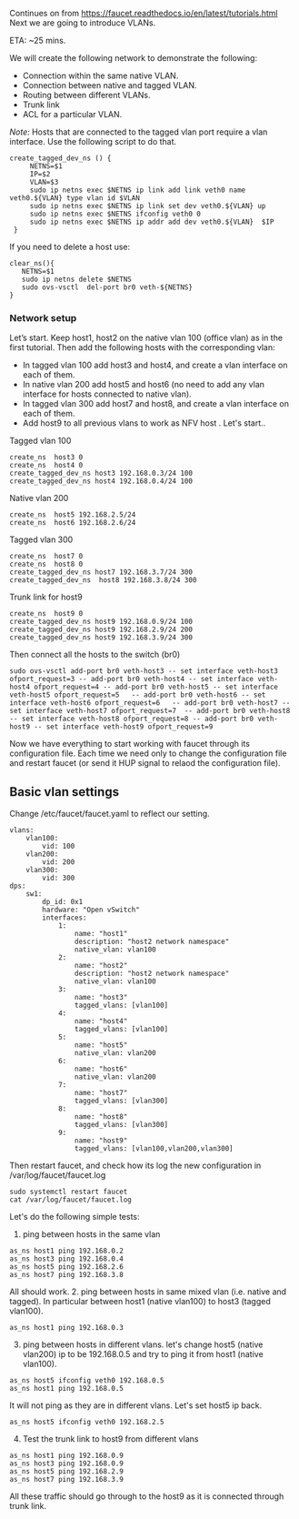 Continues on from https://faucet.readthedocs.io/en/latest/tutorials.html
Next we are going to introduce VLANs.

ETA: ~25 mins.

We will create the following network to demonstrate the following: 
* Connection within the same native VLAN.
* Connection between native and tagged VLAN. 
* Routing between different VLANs.
* Trunk link 
* ACL for a particular VLAN. 

*Note:* 
Hosts that are connected to the tagged vlan port require a vlan interface. Use the following script to do that.  

```
create_tagged_dev_ns () {
     NETNS=$1
     IP=$2
     VLAN=$3
     sudo ip netns exec $NETNS ip link add link veth0 name veth0.${VLAN} type vlan id $VLAN
     sudo ip netns exec $NETNS ip link set dev veth0.${VLAN} up
     sudo ip netns exec $NETNS ifconfig veth0 0
     sudo ip netns exec $NETNS ip addr add dev veth0.${VLAN}  $IP
 }
 ```
If you need to delete a host use:
```
clear_ns(){
   NETNS=$1
   sudo ip netns delete $NETNS
   sudo ovs-vsctl  del-port br0 veth-${NETNS}
}
```
### Network setup
Let’s start. Keep host1, host2 on the native vlan 100 (office vlan) as in the first tutorial. 
Then add the following hosts with the corresponding vlan:
* In tagged vlan 100 add host3 and host4, and create a vlan interface on each of them. 
* In native vlan 200 add host5 and host6 (no need to add any vlan interface for hosts connected to native vlan).
* In tagged vlan 300 add host7 and host8,  and create a vlan interface on each of them. 
* Add host9 to all previous vlans to work as NFV host . 
Let's start..

Tagged vlan 100
```
create_ns  host3 0
create_ns  host4 0
create_tagged_dev_ns host3 192.168.0.3/24 100
create_tagged_dev_ns host4 192.168.0.4/24 100
```
Native vlan 200
```
create_ns  host5 192.168.2.5/24
create_ns  host6 192.168.2.6/24
```
Tagged vlan 300
```
create_ns  host7 0
create_ns  host8 0
create_tagged_dev_ns host7 192.168.3.7/24 300
create_tagged_dev_ns  host8 192.168.3.8/24 300
```
Trunk link for host9
```
create_ns  host9 0
create_tagged_dev_ns host9 192.168.0.9/24 100
create_tagged_dev_ns host9 192.168.2.9/24 200
create_tagged_dev_ns host9 192.168.3.9/24 300
```

Then  connect all the hosts to the switch (br0)
```
sudo ovs-vsctl add-port br0 veth-host3 -- set interface veth-host3 ofport_request=3 -- add-port br0 veth-host4 -- set interface veth-host4 ofport_request=4 -- add-port br0 veth-host5 -- set interface veth-host5 ofport_request=5   -- add-port br0 veth-host6 -- set interface veth-host6 ofport_request=6   -- add-port br0 veth-host7 -- set interface veth-host7 ofport_request=7  -- add-port br0 veth-host8 -- set interface veth-host8 ofport_request=8 -- add-port br0 veth-host9 -- set interface veth-host9 ofport_request=9   
```
Now we have everything to start working with faucet through its configuration file. 
Each time we need only to change the configuration file and restart faucet (or send it HUP signal to relaod the configuration file). 

## Basic vlan settings
Change /etc/faucet/faucet.yaml to reflect our setting. 
```
vlans:
    vlan100:
        vid: 100
    vlan200:
        vid: 200
    vlan300:
        vid: 300
dps:
    sw1:
        dp_id: 0x1
        hardware: "Open vSwitch"
        interfaces:
            1:
                name: "host1"
                description: "host2 network namespace"
                native_vlan: vlan100
            2:
                name: "host2"
                description: "host2 network namespace"
                native_vlan: vlan100
            3:
                name: "host3"
                tagged_vlans: [vlan100]
            4:
                name: "host4"
                tagged_vlans: [vlan100]
            5:
                name: "host5"
                native_vlan: vlan200
            6:
                name: "host6"
                native_vlan: vlan200
            7:
                name: "host7"
                tagged_vlans: [vlan300]
            8:
                name: "host8"
                tagged_vlans: [vlan300]
            9:
                name: "host9"
                tagged_vlans: [vlan100,vlan200,vlan300]                
```
Then restart faucet, and check how its log the new configuration in /var/log/faucet/faucet.log 
```
sudo systemctl restart faucet
cat /var/log/faucet/faucet.log
```
Let's do the following simple tests:
1. ping between hosts in the same vlan
```
as_ns host1 ping 192.168.0.2
as_ns host3 ping 192.168.0.4
as_ns host5 ping 192.168.2.6
as_ns host7 ping 192.168.3.8
```
All should work.
2. ping between hosts in same mixed vlan (i.e. native and tagged). In particular between host1 (native vlan100) to host3 (tagged vlan100).
```
as_ns host1 ping 192.168.0.3
```
3. ping between hosts in different vlans.
let's change host5 (native vlan200) ip to be 192.168.0.5 and try to ping it from host1 (native vlan100). 
```
as_ns host5 ifconfig veth0 192.168.0.5
as_ns host1 ping 192.168.0.5
```
It will not ping as they are in different vlans. 
Let's set host5 ip back. 
```
as_ns host5 ifconfig veth0 192.168.2.5
```
4. Test the trunk link to host9 from different vlans
```
as_ns host1 ping 192.168.0.9
as_ns host3 ping 192.168.0.9
as_ns host5 ping 192.168.2.9
as_ns host7 ping 192.168.3.9
```
All these traffic should go through to the host9 as it is connected through trunk link. 



